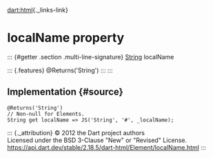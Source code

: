 [dart:html](../../dart-html/dart-html-library){._links-link}

localName property
==================

::: {#getter .section .multi-line-signature}
[String](../../dart-core/string-class) localName

::: {.features}
\@Returns(\'String\')
:::
:::

Implementation {#source}
--------------

``` {.language-dart data-language="dart"}
@Returns('String')
// Non-null for Elements.
String get localName => JS('String', '#', _localName);
```

::: {._attribution}
© 2012 the Dart project authors\
Licensed under the BSD 3-Clause \"New\" or \"Revised\" License.\
<https://api.dart.dev/stable/2.18.5/dart-html/Element/localName.html>
:::
